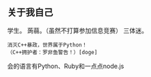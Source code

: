 ## 关于我自己
学生。
蒟蒻。（虽然不打算参加信息竞赛）
三体迷。
```
消灭C++暴政，世界属于Python！
（C++拥护者：罗非鱼警告！）[doge]
```
会的语言有Python、Ruby和一点点node.js

